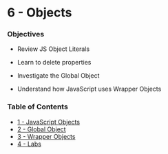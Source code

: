 # 6 - Objects
### Objectives
* Review JS Object Literals
  
* Learn to delete properties
  
* Investigate the Global Object
  
* Understand how JavaScript uses Wrapper Objects

### Table of Contents
* [1 - JavaScript Objects](1_JSObjects.md)
* [2 - Global Object](2_GlobalObject.md)
* [3 - Wrapper Objects](3_WrapperObjects.md)
* [4 - Labs](4_Labs.md)


